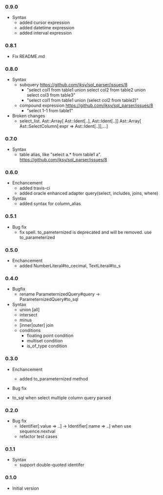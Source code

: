 ### 0.9.0
* Syntax
  * added cursor expression
  * added datetime expression
  * added interval expression

### 0.8.1
* Fix README.md

### 0.8.0
* Syntax
  * subquery https://github.com/jksy/sql_parser/issues/8
    * "select col1 from table1 union select col2 from table2 union select col3 from table3"
    * "select col1 from table1 union (select col2 from table2)"
  * compound expression https://github.com/jksy/sql_parser/issues/8
    * "select 1-1 from table1"
* Broken changes
  * select_list.
    Ast::Array[ Ast::Ident[..], Ast::Ident[..]] Ast::Array[ Ast::SelectColumn[:expr => Ast::Ident[..]],...]

### 0.7.0
* Syntax
  * table alias, like "select a.* from table1 a". https://github.com/jksy/sql_parser/issues/8

### 0.6.0
* Enchancement
  * added travis-ci
  * added oracle enhanced adapter query(select, includes, joins, where)
* Syntax
  * added syntax for column_alias

### 0.5.1
* Bug fix
  * fix spell. to_pameternized is deprecated and will be removed. use to_parameterized

### 0.5.0
* Enchancement
  * added NumberLiteral#to_cecimal, TextLiteral#to_s

### 0.4.0
* Bugfix
  * rename ParameternizedQuery#query -> ParameternizedQuery#to_sql
* Syntax
  * union [all]
  * intersect
  * minus
  * [inner|outer] join
  * conditions
    * floating point condition
    * multiset condition
    * is_of_type condition

### 0.3.0
* Enchancement
  * added to_parameternized method

* Bug fix
 * to_sql when select multiple column query parsed

### 0.2.0
* Bug fix
  * Identifier[:value => ..] -> Identifier[:name => ..] when use sequence.nextval
  * refactor test cases

### 0.1.1
* Syntax
  * support double-quoted identifer

### 0.1.0
* Initial version
